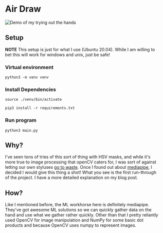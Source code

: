 # Air Draw
![Demo of my trying out the hands](./demo.gif)

## Setup
<b>NOTE</b> This setup is just for what I use (Ubuntu 20.04). While I am willing to bet this will work for windows and unix, just be safe!
### Virtual environment
`python3 -m venv venv`
### Install Dependencies
`source ./venv/bin/activate`

`pip3 install -r requirements.txt`
### Run program
`python3 main.py`

## Why?
I've seen tons of tries of this sort of thing with HSV masks, and while it's more true to image processing that openCV caters for, I was sort of against letting our own styluses [go to waste](). Once I found out about [mediapipe](https://google.github.io/mediapipe/), I decided I would give this thing a shot! What you see is the first run-through of the project. I have a more detailed explanation on my blog post.

## How?
Like I mentioned before, the ML workhorse here is definitely mediapipe. They've got awesome ML solutions so we can quickly gather data on the hand and use what we gather rather quickly. Other than that I pretty reliantly used OpenCV for image manipulation and NumPy for some basic dot products and because OpenCV uses numpy to represent images.
